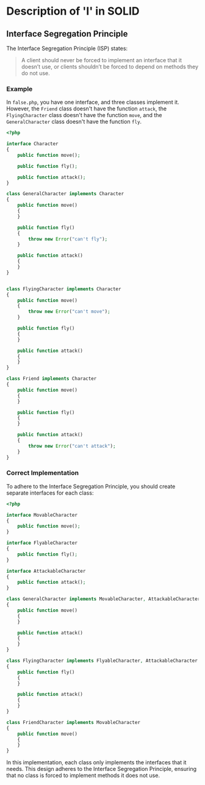 # Description of 'I' in SOLID

## Interface Segregation Principle

The Interface Segregation Principle (ISP) states:

> A client should never be forced to implement an interface that it doesn’t use, or clients shouldn’t be forced to depend on methods they do not use.

### Example

In `false.php`, you have one interface, and three classes implement it. However, the `Friend` class doesn't have the function `attack`, the `FlyingCharacter` class doesn't have the function `move`, and the `GeneralCharacter` class doesn't have the function `fly`.

```php
<?php

interface Character
{
    public function move();

    public function fly();

    public function attack();
}

class GeneralCharacter implements Character
{
    public function move()
    {
    }

    public function fly()
    {
        throw new Error("can't fly");
    }

    public function attack()
    {
    }
}


class FlyingCharacter implements Character
{
    public function move()
    {
        throw new Error("can't move");
    }

    public function fly()
    {
    }

    public function attack()
    {
    }
}

class Friend implements Character
{
    public function move()
    {
    }

    public function fly()
    {
    }

    public function attack()
    {
        throw new Error("can't attack");
    }
}

```

### Correct Implementation

To adhere to the Interface Segregation Principle, you should create separate interfaces for each class:

```php
<?php

interface MovableCharacter
{
    public function move();
}

interface FlyableCharacter
{
    public function fly();
}

interface AttackableCharacter
{
    public function attack();
}

class GeneralCharacter implements MovableCharacter, AttackableCharacter
{
    public function move()
    {
    }

    public function attack()
    {
    }
}

class FlyingCharacter implements FlyableCharacter, AttackableCharacter
{
    public function fly()
    {
    }

    public function attack()
    {
    }
}

class FriendCharacter implements MovableCharacter
{
    public function move()
    {
    }
}


```

In this implementation, each class only implements the interfaces that it needs. This design adheres to the Interface Segregation Principle, ensuring that no class is forced to implement methods it does not use.